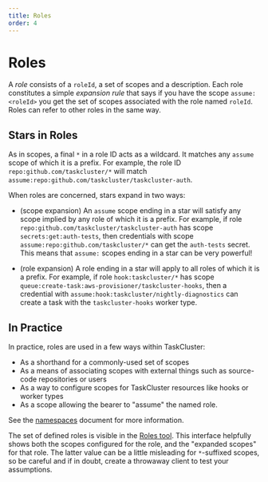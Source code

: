 ```yaml
---
title: Roles
order: 4
---
```


Roles
=====

A _role_ consists of a `roleId`, a set of scopes and a description. Each role
constitutes a simple _expansion rule_ that says if you have the scope
`assume:<roleId>` you get the set of scopes associated with the role named
`roleId`. Roles can refer to other roles in the same way.


Stars in Roles
--------------

As in scopes, a final `*` in a role ID acts as a wildcard. It matches any
`assume` scope of which it is a prefix. For example, the role ID
`repo:github.com/taskcluster/*` will match
`assume:repo:github.com/taskcluster/taskcluster-auth`.

When roles are concerned, stars expand in two ways:

 * (scope expansion) An `assume` scope ending in a star will satisfy any scope
   implied by any role of which it is a prefix. For example, if role
   `repo:github.com/taskcluster/taskcluster-auth` has scope
   `secrets:get:auth-tests`, then credentials with scope
   `assume:repo:github.com/taskcluster/*` can get the `auth-tests` secret.
   This means that `assume:` scopes ending in a star can be very powerful!

 * (role expansion) A role ending in a star will apply to all roles of which it
   is a prefix. For example, if role `hook:taskcluster/*` has scope
   `queue:create-task:aws-provisioner/taskcluster-hooks`, then a credential
   with `assume:hook:taskcluster/nightly-diagnostics` can create a task with
   the `taskcluster-hooks` worker type.

In Practice
-----------

In practice, roles are used in a few ways within TaskCluster:

 * As a shorthand for a commonly-used set of scopes
 * As a means of associating scopes with external things such as source-code repositories or users
 * As a way to configure scopes for TaskCluster resources like hooks or worker types
 * As a scope allowing the bearer to "assume" the named role.

See the [namespaces](/manual/devel/namespaces) document for more information.

The set of defined roles is visible in the [Roles
tool](http://tools.taskcluster.net/auth/roles/). This interface helpfully
shows both the scopes configured for the role, and the "expanded scopes" for
that role. The latter value can be a little misleading for `*`-suffixed
scopes, so be careful and if in doubt, create a throwaway client to test your
assumptions.
